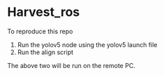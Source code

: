 # Harvest_ros

To reproduce this repo

1. Run the yolov5 node using the yolov5 launch file
2. Run the align script

The above two will be run on the remote PC.

